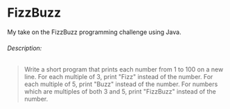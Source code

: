 # FizzBuzz
My take on the FizzBuzz programming challenge using Java.

###### Description:
>Write a short program that prints each number from 1 to 100 on a new line. 
>For each multiple of 3, print "Fizz" instead of the number. 
>For each multiple of 5, print "Buzz" instead of the number. 
>For numbers which are multiples of both 3 and 5, print "FizzBuzz" instead of the number.
